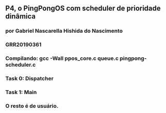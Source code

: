 ## P4, o PingPongOS com scheduler de prioridade dinâmica 

### por Gabriel Nascarella Hishida do Nascimento
### GRR20190361

### Compilando: gcc -Wall ppos_core.c queue.c pingpong-scheduler.c

### Task 0: Dispatcher
### Task 1: Main
### O resto é de usuário.
